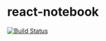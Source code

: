 # react-notebook

[![Build Status](https://travis-ci.org/kerwin/react-notebook.svg?branch=master)](https://travis-ci.org/kerwin/react-notebook)
